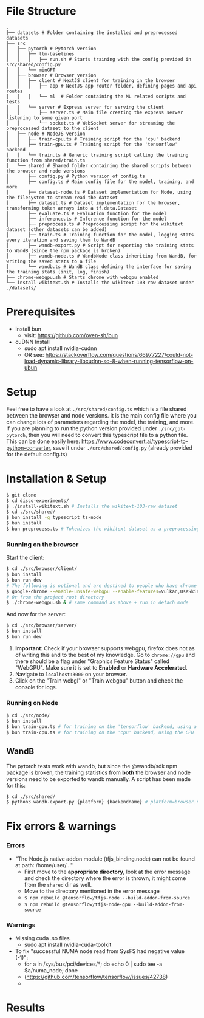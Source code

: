 # File Structure

```
.
├── datasets # Folder containing the installed and preprocessed datasets
├── src
│   ├── pytorch # Pytorch version
│   │   ├── llm-baselines
│   │   │   ├── run.sh # Starts training with the config provided in src/shared/config.py
│   │   └── minGPT
│   ├── browser # Browser version
│   │   ├── client # NextJS client for training in the browser
│   │   │   ├── app # NextJS app router folder, defining pages and api routes
│   │   │   └── ml  # Folder containing the ML related scripts and tests
│   │   └── server # Express server for serving the client
│   │       ├── server.ts # Main file creating the express server listening to some given port
│   │       └── socket.ts # WebSocket server for streaming the preprocessed dataset to the client
│   ├── node # NodeJS version
│   │   ├── train-cpu.ts # Training script for the 'cpu' backend
│   │   ├── train-gpu.ts # Training script for the 'tensorflow' backend
│   │   └── train.ts # Generic training script calling the training function from shared/train.ts
│   └── shared # Shared folder containing the shared scripts between the browser and node versions
│       ├── config.py # Python version of config.ts
│       ├── config.ts # Main config file for the model, training, and more
│       ├── dataset-node.ts # Dataset implementation for Node, using the filesystem to stream read the dataset
│       ├── dataset.ts # Dataset implementation for the browser, transforming token arrays into a tf.data.Dataset
│       ├── evaluate.ts # Evaluation function for the model
│       ├── inference.ts # Inference function for the model
│       ├── preprocess.ts # Preprocessing script for the wikitext dataset (other datasets can be added)
│       ├── train.ts # Training function for the model, logging stats every iteration and saving them to WandB
│       ├── wandb-export.py # Script for exporting the training stats to WandB (since the npm package is broken)
│       ├── wandb-node.ts # WandbNode class inheriting from WandB, for writing the saved stats to a file
│       └── wandb.ts # WandB class defining the interface for saving the training stats (init, log, finish)
├── chrome-webgpu.sh # Starts chrome with webgpu enabled
└── install-wikitext.sh # Installs the wikitext-103-raw dataset under ./datasets/
```

# Prerequisites

-   Install bun
    -   visit: https://github.com/oven-sh/bun
-   cuDNN Install
    -   sudo apt install nvidia-cudnn
    -   OR see: https://stackoverflow.com/questions/66977227/could-not-load-dynamic-library-libcudnn-so-8-when-running-tensorflow-on-ubun

# Setup

Feel free to have a look at `./src/shared/config.ts` which is a file shared between the browser and node versions. It is the main config file where you can change lots of parameters regarding the model, the training, and more.
If you are planning to run the python version provided under `./src/gpt-pytorch`, then you will need to convert this typescript file to a python file. This can be done easily here: https://www.codeconvert.ai/typescript-to-python-converter, save it under `./src/shared/config.py` (already provided for the default config.ts)

# Installation & Setup

```sh
$ git clone
$ cd disco-experiments/
$ ./install-wikitext.sh # Installs the wikitext-103-raw dataset
$ cd ./src/shared/
$ bun install -g typescript ts-node
$ bun install
$ bun preprocess.ts # Tokenizes the wikitext dataset as a preprocessing step
```

### Running on the browser

Start the client:

```sh
$ cd ./src/browser/client/
$ bun install
$ bun run dev
# The following is optional and are destined to people who have chrome
$ google-chrome --enable-unsafe-webgpu --enable-features=Vulkan,UseSkiaRenderer # Run chrome with WebGPU enabled
# Or from the project root directory
$ ./chrome-webgpu.sh & # same command as above + run in detach mode
```

And now for the server:

```sh
$ cd ./src/browser/server/
$ bun install
$ bun run dev
```

1. **Important**: Check if your browser supports webgpu, firefox does not as of writing this and to the best of my knowledge. Go to `chrome://gpu` and there should be a flag under "Graphics Feature Status" called "WebGPU". Make sure it is set to **Enabled** or **Hardware Accelerated**.
2. Navigate to `localhost:3000` on your browser.
3. Click on the "Train webgl" or "Train webgpu" button and check the console for logs.

### Running on Node

```sh
$ cd ./src/node/
$ bun install
$ bun train-gpu.ts # for training on the 'tensorflow' backend, using a GPU
$ bun train-cpu.ts # for training on the 'cpu' backend, using the CPU
```

## WandB

The pytorch tests work with wandb, but since the @wandb/sdk npm package is broken, the training statistics from **both** the browser and node versions need to be exported to wandb manually. A script has been made for this:

```sh
$ cd ./src/shared/
$ python3 wandb-export.py {platform} {backendname} # platform=browser|node, backendname=webgl|webgpu|cpu|tensorflow
```

# Fix errors & warnings

### Errors

-   "The Node.js native addon module (tfjs_binding.node) can not be found at path: /home/user/..."
    -   First move to the **appropriate directory**, look at the error message and check the directory where the error is thrown, it might come from the `shared` dir as well.
    -   Move to the directory mentioned in the error message
    -   `$ npm rebuild @tensorflow/tfjs-node --build-addon-from-source`
    -   `$ npm rebuild @tensorflow/tfjs-node-gpu --build-addon-from-source`

### Warnings

-   Missing cuda .so files
    -   sudo apt install nvidia-cuda-toolkit
-   To fix "successful NUMA node read from SysFS had negative value (-1)":
    -   for a in /sys/bus/pci/devices/\*; do echo 0 | sudo tee -a $a/numa_node; done
    -   (https://github.com/tensorflow/tensorflow/issues/42738)
    -

# Results
